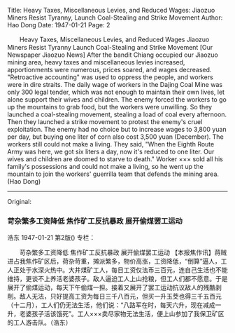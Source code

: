 Title: Heavy Taxes, Miscellaneous Levies, and Reduced Wages: Jiaozuo Miners Resist Tyranny, Launch Coal-Stealing and Strike Movement
Author: Hao Dong
Date: 1947-01-21
Page: 2

　　Heavy Taxes, Miscellaneous Levies, and Reduced Wages
    Jiaozuo Miners Resist Tyranny
    Launch Coal-Stealing and Strike Movement
    [Our Newspaper Jiaozuo News] After the bandit Chiang occupied our Jiaozuo mining area, heavy taxes and miscellaneous levies increased, apportionments were numerous, prices soared, and wages decreased. "Retroactive accounting" was used to oppress the people, and workers were in dire straits. The daily wage of workers in the Dajing Coal Mine was only 300 legal tender, which was not enough to maintain their own lives, let alone support their wives and children. The enemy forced the workers to go up the mountains to grab food, but the workers were unwilling. So they launched a coal-stealing movement, stealing a load of coal every afternoon. Then they launched a strike movement to protest the enemy's cruel exploitation. The enemy had no choice but to increase wages to 3,800 yuan per day, but buying one liter of corn also cost 3,500 yuan (December). The workers still could not make a living. They said, "When the Eighth Route Army was here, we got six liters a day, now it's reduced to one liter. Our wives and children are doomed to starve to death." Worker ××× sold all his family's possessions and could not make a living, so he went up the mountain to join the workers' guerrilla team that defends the mining area. (Hao Dong)



<hr /> 

Original: 


### 苛杂繁多工资降低  焦作矿工反抗暴政  展开偷煤罢工运动
浩东
1947-01-21
第2版()
专栏：

　　苛杂繁多工资降低
    焦作矿工反抗暴政
    展开偷煤罢工运动
    【本报焦作讯】蒋贼进占我焦作矿区后，荷杂苛重，摊派繁多，物价高涨，工资降低，“倒算”逼人，工人正处于水深火热中。大井煤矿工人，每日工资仅法币三百元，连自己生活也不能维持，更谈不上养活老婆孩子。敌人逼迫工人上山抢粮，但工人们都不愿意。于是展开了偷煤运动，每天下午偷煤一担。接着又展开了罢工运动抗议敌人的残酷剥削。敌人无法，只好提高工资为每日三千八百元，但买一升玉茭也得三千五百元（十二月），工人们仍无法生活，他们说：“八路军在时，每天六升，现在减成一升，老婆孩子活该饿死”。工人×××卖尽家物无法生活，便上山参加了我保卫矿区的工人游击队。（浩东）
